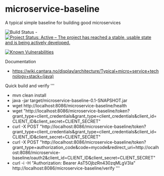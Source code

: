 # microservice-baseline

A typical simple baseline for building good microservices


![Build Status](https://jenkins.capraconsulting.no/buildStatus/icon?job=Cantara-microservice-baseline) - [![Project Status: Active – The project has reached a stable, usable state and is being actively developed.](http://www.repostatus.org/badges/latest/active.svg)](http://www.repostatus.org/#active) 

[![Known Vulnerabilities](https://snyk.io/test/github/Cantara/microservice-baseline/badge.svg)](https://snyk.io/test/github/Cantara/microservice-baseline)

Documentation
* https://wiki.cantara.no/display/architecture/Typical+micro+service+technology+stack+(java)


Quick build and verify
'''
* mvn clean install
* java -jar target/microservice-baseline-0.1-SNAPSHOT.jar
* wget http://localhost:8086/microservice-baseline/health
* wget "http://localhost:8086/microservice-baseline/token?grant_type=client_credentials&grant_type=client_credentials&client_id=CLIENT_ID&client_secret=CLIENT_SECRET"
* curl -X POST "http://localhost:8086/microservice-baseline/token?grant_type=client_credentials&grant_type=client_credentials&client_id=CLIENT_ID&client_secret=CLIENT_SECRET"
* curl -X POST "http://localhost:8086/microservice-baseline/token?grant_type=authorization_code&code=mycode&redirect_uri=http://ocalhost:8086/microservice-baseline/oauth2&client_id=CLIENT_ID&client_secret=CLIENT_SECRET"
* curl -i -H "Authorization: Bearer AsT5OjbzRn430zqMLgV3Ia" http://localhost:8086/microservice-baseline/verify
'''
